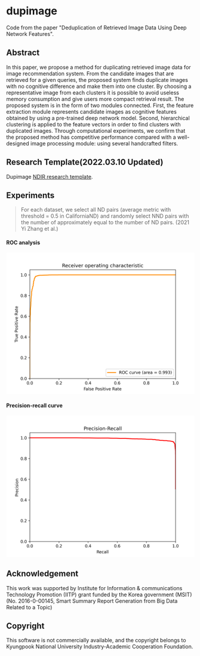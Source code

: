 # dupimage
  Code from the paper "Deduplication of Retrieved Image Data Using Deep Network Features".

## Abstract
  In this paper, we propose a method for duplicating retrieved image data for image recommendation system. From the candidate images that are retrieved for a given queries, the proposed system finds duplicate images with no cognitive difference and make them into one cluster. By choosing a representative image from each clusters it is possible to avoid useless memory consumption and give users more compact retrieval result. The proposed system is in the form of two modules connected. First, the feature extraction module represents candidate images as cognitive features obtained by using a pre-trained deep network model. Second, hierarchical clustering is applied to the feature vectors in order to find clusters with duplicated images. Through computational experiments, we confirm that the proposed method has competitive performance compared with a well-designed image processing module: using several handcrafted filters.

## Research Template(2022.03.10 Updated)
Dupimage [NDIR research template](https://github.com/ndo04343/ndir-research-template).

## Experiments

> For each dataset, we select all ND pairs (average metric with threshold = 0.5 in CaliforniaND) and randomly select NND pairs with the number of approximately equal to the number of ND pairs. (2021 Yi Zhang et al.)

#### ROC analysis
![result/comp_dupimage_2021Sensors/roc_curve.png](result/comp_dupimage_2021Sensors/roc_curve.png)

#### Precision-recall curve
![result/comp_dupimage_2021Sensors/precision_recall_curve.png](result/comp_dupimage_2021Sensors/precision_recall_curve.png)

## Acknowledgement
  This work was supported by Institute for Information & communications Technology Promotion (IITP) grant funded by the Korea government (MSIT) (No. 2016-0-00145, Smart Summary Report Generation from Big Data Related to a Topic)

## Copyright
  This software is not commercially available, and the copyright belongs to Kyungpook National University Industry-Academic Cooperation Foundation.
